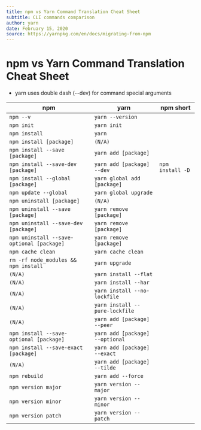 ```yaml
---
title: npm vs Yarn Command Translation Cheat Sheet
subtitle: CLI commands comparison
author: yarn
date: February 15, 2020
source: https://yarnpkg.com/en/docs/migrating-from-npm
---
```


# npm vs Yarn Command Translation Cheat Sheet

- yarn uses double dash (--dev) for command special arguments

| npm                                       | yarn                            | npm short        |
|-------------------------------------------|---------------------------------|------------------|
| `npm --v`                                 | `yarn --version`                |                  |
| `npm init`                                | `yarn init`                     |                  |
| `npm install`                             | `yarn`                          |                  |
| `npm install [package]`                   | `(N/A)`                         |                  |
| `npm install --save [package]`            | `yarn add [package]`            |                  |
| `npm install --save-dev [package]`        | `yarn add [package] --dev`      | `npm install -D` |
| `npm install --global [package]`          | `yarn global add [package]`     |                  |
| `npm update --global`                     | `yarn global upgrade`           |                  |
| `npm uninstall [package]`                 | `(N/A)`                         |                  |
| `npm uninstall --save [package]`          | `yarn remove [package]`         |                  |
| `npm uninstall --save-dev [package]`      | `yarn remove [package]`         |                  |
| `npm uninstall --save-optional [package]` | `yarn remove [package]`         |                  |
| `npm cache clean`                         | `yarn cache clean`              |                  |
| `rm -rf node_modules && npm install`      | `yarn upgrade`                  |                  |
| `(N/A)`                                   | `yarn install --flat`           |                  |
| `(N/A)`                                   | `yarn install --har`            |                  |
| `(N/A)`                                   | `yarn install --no-lockfile`    |                  |
| `(N/A)`                                   | `yarn install --pure-lockfile`  |                  |
| `(N/A)`                                   | `yarn add [package] --peer`     |                  |
| `npm install --save-optional [package]`   | `yarn add [package] --optional` |                  |
| `npm install --save-exact [package]`      | `yarn add [package] --exact`    |                  |
| `(N/A)`                                   | `yarn add [package] --tilde`    |                  |
| `npm rebuild`                             | `yarn add --force`              |                  |
| `npm version major`                       | `yarn version --major`          |                  |
| `npm version minor`                       | `yarn version --minor`          |                  |
| `npm version patch`                       | `yarn version --patch`          |                  |
